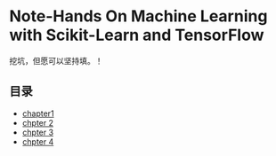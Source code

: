 # Note-Hands On Machine Learning with Scikit-Learn and TensorFlow

挖坑，但愿可以坚持填。！

## 目录
- [chapter1](https://nbviewer.jupyter.org/github/rumusan/Note-Hands-On-Machine-Learning-with-Scikit-Learn-and-TensorFlow/blob/master/chapter1.ipynb)
- [chpter 2](https://nbviewer.jupyter.org/github/rumusan/Note-Hands-On-Machine-Learning-with-Scikit-Learn-and-TensorFlow/blob/master/chapter2.ipynb)
- [chpter 3](https://nbviewer.jupyter.org/github/rumusan/Note-Hands-On-Machine-Learning-with-Scikit-Learn-and-TensorFlow/blob/master/chapter3.ipynb)
- [chpter 4](https://nbviewer.jupyter.org/github/rumusan/Note-Hands-On-Machine-Learning-with-Scikit-Learn-and-TensorFlow/blob/master/chapter4.ipynb)


